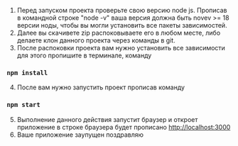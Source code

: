 1. Перед запуском проекта проверьте свою версию node js. Прописав в командной строке "node -v" ваша версия должна быть novev >= 18 версии ноды, чтобы вы могли установить все пакеты зависимостей.
2. Далее вы скачивете zip распоковываете его в любом месте, либо делаете клон данного проекта через команды в git.
3. После распоковки проекта вам нужно установить все зависимости для этого пропишите в терминале, команду 
### `npm install`
4. После вам нужно запустить проект прописав команду 
### `npm start`
5. Выполнение данного действия запустит браузер и откроет приложение в строке браузера будет прописано [http://localhost:3000](http://localhost:3000)
6. Ваше приложение заупущен поздравляю